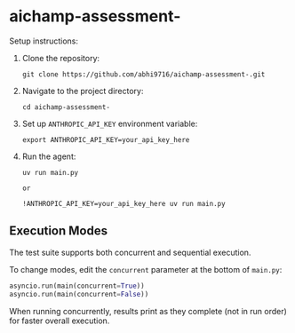 # aichamp-assessment-


Setup instructions:

1. Clone the repository:
   ```
   git clone https://github.com/abhi9716/aichamp-assessment-.git
   ```

2. Navigate to the project directory:
   ```
   cd aichamp-assessment-
   ```

3. Set up `ANTHROPIC_API_KEY` environment variable:
   ```
   export ANTHROPIC_API_KEY=your_api_key_here
   ```

4. Run the agent:
   ```
   uv run main.py

   or

   !ANTHROPIC_API_KEY=your_api_key_here uv run main.py
   ```

## Execution Modes

The test suite supports both concurrent and sequential execution. 

To change modes, edit the `concurrent` parameter at the bottom of `main.py`:

```python
asyncio.run(main(concurrent=True))
asyncio.run(main(concurrent=False))
```

When running concurrently, results print as they complete (not in run order) for faster overall execution.
